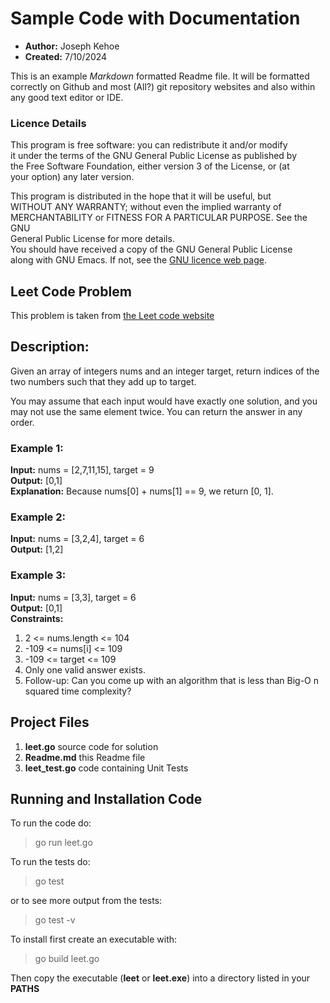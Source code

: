# Sample Code with Documentation
* **Author:** Joseph Kehoe
* **Created:** 7/10/2024

This is an example *Markdown* formatted Readme file.  It will be formatted correctly on Github and most (All?) git repository websites and also within any good text editor or IDE.


### Licence Details
This program is free software: you can redistribute it and/or modify  
it under the terms of the GNU General Public License as published by  
the Free Software Foundation, either version 3 of the License, or (at  
your option) any later version.
 
This program is distributed in the hope that it will be useful, but  
WITHOUT ANY WARRANTY; without even the implied warranty of  
MERCHANTABILITY or FITNESS FOR A PARTICULAR PURPOSE.  See the GNU  
General Public License for more details.  
You should have received a copy of the GNU General Public License  
along with GNU Emacs.  If not, see the [GNU licence web page](http://www.gnu.org/licenses/).  

## Leet Code Problem
This problem is taken from [the Leet code website](https://leetcode.com)
##  Description:
Given an array of integers nums and an integer target, return indices of the two numbers such that they add up to target.

You may assume that each input would have exactly one solution, and you may not use the same element twice.
You can return the answer in any order.

### Example 1:
 **Input:** nums = [2,7,11,15], target = 9  
 **Output:** [0,1]  
 **Explanation:** Because nums[0] + nums[1] == 9, we return [0, 1].  
 
###  Example 2:
 **Input:** nums = [3,2,4], target = 6  
 **Output:** [1,2]  
 
### Example 3:
 **Input:** nums = [3,3], target = 6  
 **Output:** [0,1]  
 **Constraints:**  
1. 2 <= nums.length <= 104
2. -109 <= nums[i] <= 109
3. -109 <= target <= 109
4. Only one valid answer exists.
5. Follow-up: Can you come up with an algorithm that is less
 than Big-O n squared time complexity?

## Project Files
1. **leet.go** source code for solution
2. **Readme.md** this Readme file
3. **leet_test.go** code containing Unit Tests

## Running and Installation Code
To run the code do:
> go run leet.go

To run the tests do:
> go test 

or to see more output from the tests:
> go test -v

To install first create an executable with:
> go build leet.go

Then copy the executable (**leet** or **leet.exe**) into a directory listed in your **PATHS**

